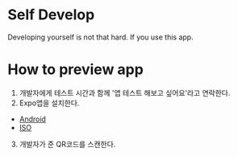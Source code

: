 # Self Develop
Developing yourself is not that hard. If you use this app.

# How to preview app
1. 개발자에게 테스트 시간과 함께 '앱 테스트 해보고 싶어요'라고 연락한다.
2. Expo앱을 설치한다.
 - [Android](https://play.google.com/store/apps/details?id=host.exp.exponent&hl=en_US&gl=US)
 -  [ISO](https://apps.apple.com/us/app/expo-go/id982107779)
3. 개발자가 준 QR코드를 스캔한다.
